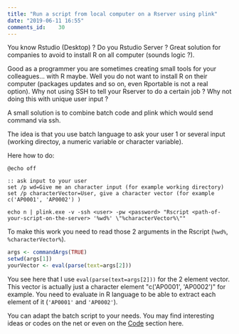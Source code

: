 ```yaml
---
title: "Run a script from local computer on a Rserver using plink"
date: "2019-06-11 16:55"
comments_id: 	30
---
```


You know Rstudio (Desktop) ? Do you Rstudio Server ?
Great solution for companies to avoid to install R on all computer (sounds logic ?).

Good as a programmer you are sometimes creating small tools for your colleagues... with R maybe. Well you do not want to install R on their computer (packages updates and so on, even Rportable is not a real option).
Why not using SSH to tell your Rserver to do a certain job ?
Why not doing this with unique user input ?

A small solution is to combine batch code and plink which would send command via ssh.

The idea is that you use batch language to ask your user 1 or several input (working directoy, a numeric variable or character variable).

Here how to do:

```shell
@echo off

:: ask input to your user
set /p wd=Give me an character input (for example working directory)
set /p characterVector=User, give a character vector (for example c('AP0001', 'AP0002') )

echo n | plink.exe -v -ssh <user> -pw <password> "Rscript <path-of-your-script-on-the-server> '%wd%' \"%characterVector%\""

```

To make this work you need to read those 2 arguments in the Rscript (`%wd%`, `%characterVector%`).

```r
args <- commandArgs(TRUE)
setwd(args[1])
yourVector <- eval(parse(text=args[2]))
```

You see here that I use `eval(parse(text=args[2]))` for the 2 element vector. This vector is actually just a character element  "c('AP0001', 'AP0002')" for example. You need to evaluate in R language to be able to extract each element of it (`'AP0001'` and `'AP0002'`).

You can adapt the batch script to your needs. You may find interesting ideas or codes on the net or even on the [Code](Code.html) section here.
